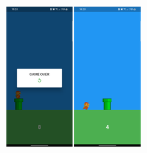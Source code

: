 <img src="./screenshots/game over.png" alt="Play Game" width="35%"> <img src="./screenshots/play game.png" alt="Game Over" width="35%">